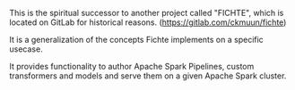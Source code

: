 
This is the spiritual successor to another project called "FICHTE", which is located on GitLab for historical reasons. (https://gitlab.com/ckmuun/fichte)

It is a generalization of the concepts Fichte implements on a specific usecase.

It provides functionality to author Apache Spark Pipelines, custom transformers and models and serve them on a given Apache Spark cluster. 
